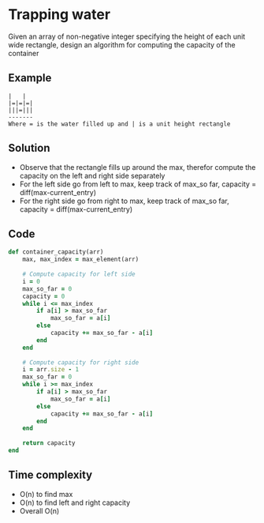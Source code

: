 # Trapping water
Given an array of non-negative integer specifying the height of each unit wide rectangle, design an algorithm for computing the capacity of the container

## Example
```
|   |
|=|=|=|
|||=|||
-------
Where = is the water filled up and | is a unit height rectangle
```

## Solution
- Observe that the rectangle fills up around the max, therefor compute the capacity on the left and right side separately
- For the left side go from left to max, keep track of max_so far, capacity = diff(max-current_entry)
- For the right side go from right to max, keep track of max_so far, capacity = diff(max-current_entry)

## Code
```ruby
def container_capacity(arr)
    max, max_index = max_element(arr)
    
    # Compute capacity for left side
    i = 0
    max_so_far = 0
    capacity = 0
    while i <= max_index
        if a[i] > max_so_far
            max_so_far = a[i]
        else
            capacity += max_so_far - a[i]
        end
    end
    
    # Compute capacity for right side
    i = arr.size - 1
    max_so_far = 0
    while i >= max_index
        if a[i] > max_so_far
            max_so_far = a[i]
        else
            capacity += max_so_far - a[i]
        end
    end
    
    return capacity
end
```

## Time complexity
- O(n) to find max
- O(n) to find left and right capacity
- Overall O(n)
